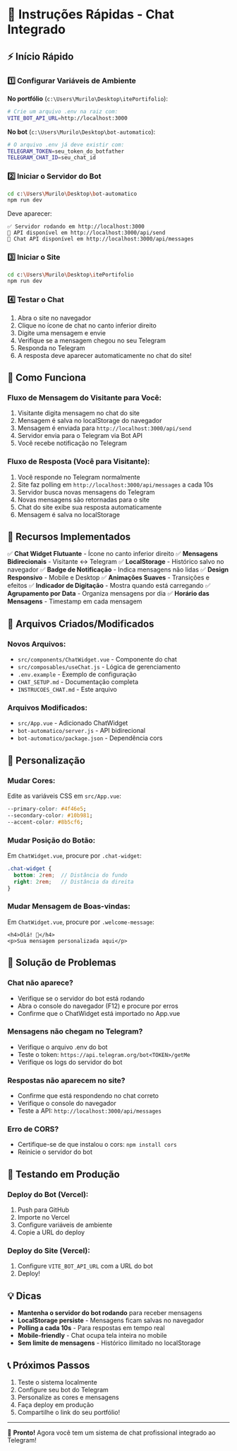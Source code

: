 # 🚀 Instruções Rápidas - Chat Integrado

## ⚡ Início Rápido

### 1️⃣ Configurar Variáveis de Ambiente

**No portfólio** (`c:\Users\Murilo\Desktop\itePortifolio`):
```bash
# Crie um arquivo .env na raiz com:
VITE_BOT_API_URL=http://localhost:3000
```

**No bot** (`c:\Users\Murilo\Desktop\bot-automatico`):
```bash
# O arquivo .env já deve existir com:
TELEGRAM_TOKEN=seu_token_do_botfather
TELEGRAM_CHAT_ID=seu_chat_id
```

### 2️⃣ Iniciar o Servidor do Bot

```bash
cd c:\Users\Murilo\Desktop\bot-automatico
npm run dev
```

Deve aparecer:
```
✅ Servidor rodando em http://localhost:3000
📡 API disponível em http://localhost:3000/api/send
💬 Chat API disponível em http://localhost:3000/api/messages
```

### 3️⃣ Iniciar o Site

```bash
cd c:\Users\Murilo\Desktop\itePortifolio
npm run dev
```

### 4️⃣ Testar o Chat

1. Abra o site no navegador
2. Clique no ícone de chat no canto inferior direito
3. Digite uma mensagem e envie
4. Verifique se a mensagem chegou no seu Telegram
5. Responda no Telegram
6. A resposta deve aparecer automaticamente no chat do site!

## 📝 Como Funciona

### Fluxo de Mensagem do Visitante para Você:
1. Visitante digita mensagem no chat do site
2. Mensagem é salva no localStorage do navegador
3. Mensagem é enviada para `http://localhost:3000/api/send`
4. Servidor envia para o Telegram via Bot API
5. Você recebe notificação no Telegram

### Fluxo de Resposta (Você para Visitante):
1. Você responde no Telegram normalmente
2. Site faz polling em `http://localhost:3000/api/messages` a cada 10s
3. Servidor busca novas mensagens do Telegram
4. Novas mensagens são retornadas para o site
5. Chat do site exibe sua resposta automaticamente
6. Mensagem é salva no localStorage

## 🎯 Recursos Implementados

✅ **Chat Widget Flutuante** - Ícone no canto inferior direito
✅ **Mensagens Bidirecionais** - Visitante ↔ Telegram
✅ **LocalStorage** - Histórico salvo no navegador
✅ **Badge de Notificação** - Indica mensagens não lidas
✅ **Design Responsivo** - Mobile e Desktop
✅ **Animações Suaves** - Transições e efeitos
✅ **Indicador de Digitação** - Mostra quando está carregando
✅ **Agrupamento por Data** - Organiza mensagens por dia
✅ **Horário das Mensagens** - Timestamp em cada mensagem

## 🔧 Arquivos Criados/Modificados

### Novos Arquivos:
- `src/components/ChatWidget.vue` - Componente do chat
- `src/composables/useChat.js` - Lógica de gerenciamento
- `.env.example` - Exemplo de configuração
- `CHAT_SETUP.md` - Documentação completa
- `INSTRUCOES_CHAT.md` - Este arquivo

### Arquivos Modificados:
- `src/App.vue` - Adicionado ChatWidget
- `bot-automatico/server.js` - API bidirecional
- `bot-automatico/package.json` - Dependência cors

## 🎨 Personalização

### Mudar Cores:
Edite as variáveis CSS em `src/App.vue`:
```css
--primary-color: #4f46e5;
--secondary-color: #10b981;
--accent-color: #8b5cf6;
```

### Mudar Posição do Botão:
Em `ChatWidget.vue`, procure por `.chat-widget`:
```scss
.chat-widget {
  bottom: 2rem;  // Distância do fundo
  right: 2rem;   // Distância da direita
}
```

### Mudar Mensagem de Boas-vindas:
Em `ChatWidget.vue`, procure por `.welcome-message`:
```vue
<h4>Olá! 👋</h4>
<p>Sua mensagem personalizada aqui</p>
```

## 🐛 Solução de Problemas

### Chat não aparece?
- Verifique se o servidor do bot está rodando
- Abra o console do navegador (F12) e procure por erros
- Confirme que o ChatWidget está importado no App.vue

### Mensagens não chegam no Telegram?
- Verifique o arquivo .env do bot
- Teste o token: `https://api.telegram.org/bot<TOKEN>/getMe`
- Verifique os logs do servidor do bot

### Respostas não aparecem no site?
- Confirme que está respondendo no chat correto
- Verifique o console do navegador
- Teste a API: `http://localhost:3000/api/messages`

### Erro de CORS?
- Certifique-se de que instalou o cors: `npm install cors`
- Reinicie o servidor do bot

## 📱 Testando em Produção

### Deploy do Bot (Vercel):
1. Push para GitHub
2. Importe no Vercel
3. Configure variáveis de ambiente
4. Copie a URL do deploy

### Deploy do Site (Vercel):
1. Configure `VITE_BOT_API_URL` com a URL do bot
2. Deploy!

## 💡 Dicas

- **Mantenha o servidor do bot rodando** para receber mensagens
- **LocalStorage persiste** - Mensagens ficam salvas no navegador
- **Polling a cada 10s** - Para respostas em tempo real
- **Mobile-friendly** - Chat ocupa tela inteira no mobile
- **Sem limite de mensagens** - Histórico ilimitado no localStorage

## 📞 Próximos Passos

1. Teste o sistema localmente
2. Configure seu bot do Telegram
3. Personalize as cores e mensagens
4. Faça deploy em produção
5. Compartilhe o link do seu portfólio!

---

🎉 **Pronto!** Agora você tem um sistema de chat profissional integrado ao Telegram!
